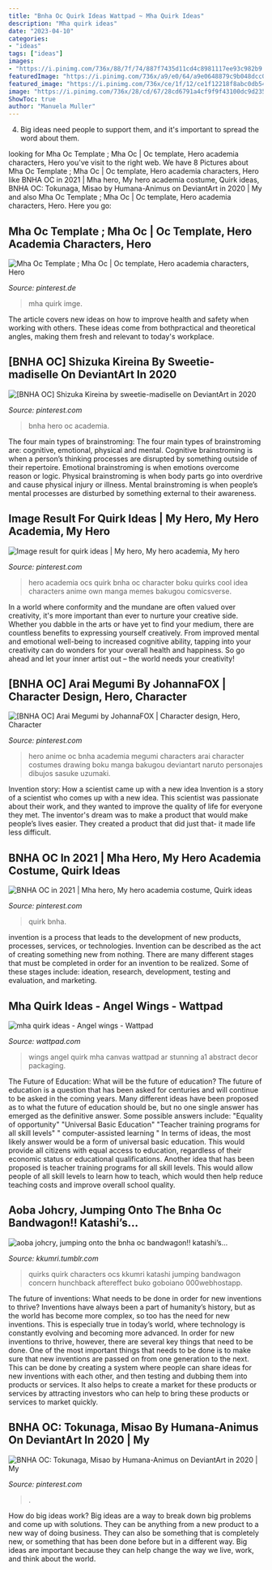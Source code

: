 ```yaml
---
title: "Bnha Oc Quirk Ideas Wattpad ~ Mha Quirk Ideas"
description: "Mha quirk ideas"
date: "2023-04-10"
categories:
- "ideas"
tags: ["ideas"]
images:
- "https://i.pinimg.com/736x/88/7f/74/887f7435d11cd4c8981117ee93c982b9.jpg"
featuredImage: "https://i.pinimg.com/736x/a9/e0/64/a9e0648879c9b048dcc0b3b5851298c2.jpg"
featured_image: "https://i.pinimg.com/736x/ce/1f/12/ce1f12218f8abc0db54d0e1f49c6f0d9.jpg"
image: "https://i.pinimg.com/736x/28/cd/67/28cd6791a4cf9f9f43100dc9d23535cb.jpg"
ShowToc: true
author: "Manuela Muller"
---
```



4. Big ideas need people to support them, and it's important to spread the word about them.

	

		
looking for Mha Oc Template ; Mha Oc | Oc template, Hero academia characters, Hero you've visit to the right web. We have 8 Pictures about Mha Oc Template ; Mha Oc | Oc template, Hero academia characters, Hero like BNHA OC in 2021 | Mha hero, My hero academia costume, Quirk ideas, BNHA OC: Tokunaga, Misao by Humana-Animus on DeviantArt in 2020 | My and also Mha Oc Template ; Mha Oc | Oc template, Hero academia characters, Hero. Here you go:
		
    
## Mha Oc Template ; Mha Oc | Oc Template, Hero Academia Characters, Hero

<img loading=lazy src="https://i.pinimg.com/736x/06/ff/16/06ff16e639aba1b98ee059df268690f7.jpg" onerror="this.onerror=null;this.src='https://tse1.mm.bing.net/th?id=OIP.J39ZTLZqFXdpyeB5PHsslgHaE7&amp;pid=15.1';" alt="Mha Oc Template ; Mha Oc | Oc template, Hero academia characters, Hero">

_Source: pinterest.de_

>mha quirk imge. 

	

The article covers new ideas on how to improve health and safety when working with others. These ideas come from bothpractical and theoretical angles, making them fresh and relevant to today's workplace.

    
## [BNHA OC] Shizuka Kireina By Sweetie-madiselle On DeviantArt In 2020

<img loading=lazy src="https://i.pinimg.com/736x/ce/1f/12/ce1f12218f8abc0db54d0e1f49c6f0d9.jpg" onerror="this.onerror=null;this.src='https://tse3.mm.bing.net/th?id=OIP.FBiyOeP4do2FOqqJnrcifgHaEM&amp;pid=15.1';" alt="[BNHA OC] Shizuka Kireina by sweetie-madiselle on DeviantArt in 2020">

_Source: pinterest.com_

>bnha hero oc academia. 

	

The four main types of brainstroming:
The four main types of brainstroming are: cognitive, emotional, physical and mental. Cognitive brainstroming is when a person’s thinking processes are disrupted by something outside of their repertoire. Emotional brainstroming is when emotions overcome reason or logic. Physical brainstroming is when body parts go into overdrive and cause physical injury or illness. Mental brainstroming is when people’s mental processes are disturbed by something external to their awareness.

    
## Image Result For Quirk Ideas | My Hero, My Hero Academia, My Hero

<img loading=lazy src="https://i.pinimg.com/736x/88/7f/74/887f7435d11cd4c8981117ee93c982b9.jpg" onerror="this.onerror=null;this.src='https://tse2.mm.bing.net/th?id=OIP.gmQLptp5dbk_2PH6pyTWhwHaFj&amp;pid=15.1';" alt="Image result for quirk ideas | My hero, My hero academia, My hero">

_Source: pinterest.com_

>hero academia ocs quirk bnha oc character boku quirks cool idea characters anime own manga memes bakugou comicsverse. 

	

In a world where conformity and the mundane are often valued over creativity, it's more important than ever to nurture your creative side. Whether you dabble in the arts or have yet to find your medium, there are countless benefits to expressing yourself creatively. From improved mental and emotional well-being to increased cognitive ability, tapping into your creativity can do wonders for your overall health and happiness. So go ahead and let your inner artist out – the world needs your creativity!

    
## [BNHA OC] Arai Megumi By JohannaFOX | Character Design, Hero, Character

<img loading=lazy src="https://i.pinimg.com/736x/be/b3/86/beb3861981539c613040002c0141f569.jpg" onerror="this.onerror=null;this.src='https://tse4.mm.bing.net/th?id=OIP.own12QPnvU1vmo7Bo8hW1QHaFF&amp;pid=15.1';" alt="[BNHA OC] Arai Megumi by JohannaFOX | Character design, Hero, Character">

_Source: pinterest.com_

>hero anime oc bnha academia megumi characters arai character costumes drawing boku manga bakugou deviantart naruto personajes dibujos sasuke uzumaki. 

	

Invention story: How a scientist came up with a new idea
Invention is a story of a scientist who comes up with a new idea. This scientist was passionate about their work, and they wanted to improve the quality of life for everyone they met. The inventor's dream was to make a product that would make people’s lives easier. They created a product that did just that- it made life less difficult.

    
## BNHA OC In 2021 | Mha Hero, My Hero Academia Costume, Quirk Ideas

<img loading=lazy src="https://i.pinimg.com/736x/28/cd/67/28cd6791a4cf9f9f43100dc9d23535cb.jpg" onerror="this.onerror=null;this.src='https://tse1.mm.bing.net/th?id=OIP.PSIurFg256dwVIV800HXSwHaJI&amp;pid=15.1';" alt="BNHA OC in 2021 | Mha hero, My hero academia costume, Quirk ideas">

_Source: pinterest.com_

>quirk bnha. 

	

invention is a process that leads to the development of new products, processes, services, or technologies. Invention can be described as the act of creating something new from nothing. There are many different stages that must be completed in order for an invention to be realized. Some of these stages include: ideation, research, development, testing and evaluation, and marketing.

    
## Mha Quirk Ideas - Angel Wings - Wattpad

<img loading=lazy src="https://d.wattpad.com/story_parts/757328007/images/15e82811df6d9f56683781020852.jpg" onerror="this.onerror=null;this.src='https://tse2.mm.bing.net/th?id=OIP.IJ1f2N8bK_dWJ6gyqiD6OQHaE7&amp;pid=15.1';" alt="mha quirk ideas - Angel wings - Wattpad">

_Source: wattpad.com_

>wings angel quirk mha canvas wattpad ar stunning a1 abstract decor packaging. 

	

The Future of Education: What will be the future of education?
The future of education is a question that has been asked for centuries and will continue to be asked in the coming years. Many different ideas have been proposed as to what the future of education should be, but no one single answer has emerged as the definitive answer. Some possible answers include: 
"Equality of opportunity" 
"Universal Basic Education" 
"Teacher training programs for all skill levels" 
" computer-assisted learning "
In terms of ideas, the most likely answer would be a form of universal basic education. This would provide all citizens with equal access to education, regardless of their economic status or educational qualifications. Another idea that has been proposed is teacher training programs for all skill levels. This would allow people of all skill levels to learn how to teach, which would then help reduce teaching costs and improve overall school quality.

    
## Aoba Johcry, Jumping Onto The Bnha Oc Bandwagon!! Katashi’s...

<img loading=lazy src="http://78.media.tumblr.com/931cfec12060e3e470280ebf01d0a681/tumblr_osq5tkcxBy1tw6vhxo2_1280.png" onerror="this.onerror=null;this.src='https://tse3.mm.bing.net/th?id=OIP.DFuwJZQ2v2BN6au3LjCiGAHaNK&amp;pid=15.1';" alt="aoba johcry, jumping onto the bnha oc bandwagon!! katashi’s...">

_Source: kkumri.tumblr.com_

>quirks quirk characters ocs kkumri katashi jumping bandwagon concern hunchback aftereffect buko goboiano 000webhostapp. 

	

The future of inventions: What needs to be done in order for new inventions to thrive?
Inventions have always been a part of humanity’s history, but as the world has become more complex, so too has the need for new inventions. This is especially true in today’s world, where technology is constantly evolving and becoming more advanced. In order for new inventions to thrive, however, there are several key things that need to be done. 
One of the most important things that needs to be done is to make sure that new inventions are passed on from one generation to the next. This can be done by creating a system where people can share ideas for new inventions with each other, and then testing and dubbing them into products or services. It also helps to create a market for these products or services by attracting investors who can help to bring these products or services to market quickly.

    
## BNHA OC: Tokunaga, Misao By Humana-Animus On DeviantArt In 2020 | My

<img loading=lazy src="https://i.pinimg.com/736x/a9/e0/64/a9e0648879c9b048dcc0b3b5851298c2.jpg" onerror="this.onerror=null;this.src='https://tse2.mm.bing.net/th?id=OIP.6gKLx3XA8osOWy_w1WrL3AHaEM&amp;pid=15.1';" alt="BNHA OC: Tokunaga, Misao by Humana-Animus on DeviantArt in 2020 | My">

_Source: pinterest.com_

>. 

	

How do big ideas work?
Big ideas are a way to break down big problems and come up with solutions. They can be anything from a new product to a new way of doing business. They can also be something that is completely new, or something that has been done before but in a different way. Big ideas are important because they can help change the way we live, work, and think about the world.

